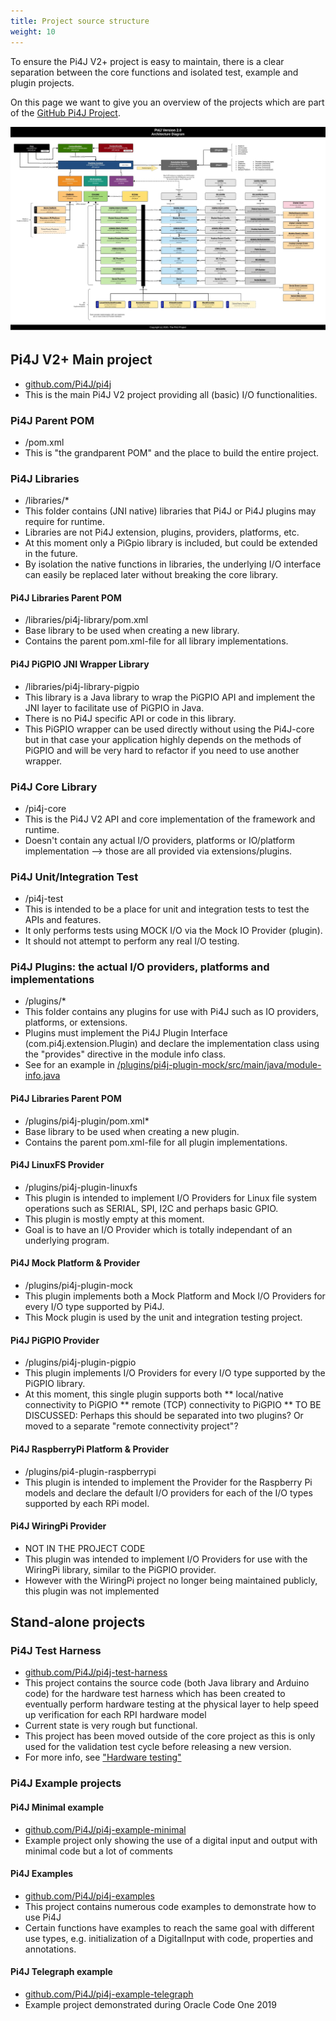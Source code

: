 ```yaml
---
title: Project source structure
weight: 10
---
```


To ensure the Pi4J V2+ project is easy to maintain, there is a clear separation between the core functions and 
isolated test, example and plugin projects.

On this page we want to give you an overview of the projects which are part of the 
[GitHub Pi4J Project](https://github.com/Pi4J).

![Pi4J V2+ code structure](https://raw.githubusercontent.com/Pi4J/pi4j/refs/heads/develop/assets/draw.io/pi4j-v2-architecture.jpg)

## Pi4J V2+ Main project

* [github.com/Pi4J/pi4j](https://github.com/Pi4J/pi4j)
* This is the main Pi4J V2 project providing all (basic) I/O functionalities.

### Pi4J Parent POM 
* /pom.xml
* This is "the grandparent POM" and the place to build the entire project.

### Pi4J Libraries

* /libraries/*
* This folder contains (JNI native) libraries that Pi4J or Pi4J plugins may require for runtime.
* Libraries are not Pi4J extension, plugins, providers, platforms, etc. 
* At this moment only a PiGpio library is included, but could be extended in the future.
* By isolation the native functions in libraries, the underlying I/O interface can easily be replaced later without breaking the core library.

#### Pi4J Libraries Parent POM

* /libraries/pi4j-library/pom.xml
* Base library to be used when creating a new library.
* Contains the parent pom.xml-file for all library implementations.

#### Pi4J PiGPIO JNI Wrapper Library

* /libraries/pi4j-library-pigpio
* This library is a Java library to wrap the PiGPIO API and implement the JNI layer to facilitate use of PiGPIO in Java.  
* There is no Pi4J specific API or code in this library. 
* This PiGPIO wrapper can be used directly without using the Pi4J-core but in that case your application highly depends on the methods of PiGPIO and will be very hard to refactor if you need to use another wrapper.

### Pi4J Core Library

* /pi4j-core
* This is the Pi4J V2 API and core implementation of the framework and runtime.   
* Doesn't contain any actual I/O providers, platforms or IO/platform implementation --> those are all provided via extensions/plugins.  

### Pi4J Unit/Integration Test 

* /pi4j-test
* This is intended to be a place for unit and integration tests to test the APIs and features.
* It only performs tests using MOCK I/O via the Mock IO Provider (plugin). 
* It should not attempt to perform any real I/O testing.

### Pi4J Plugins: the actual I/O providers, platforms and implementations

* /plugins/*
* This folder contains any plugins for use with Pi4J such as IO providers, platforms, or extensions.  
* Plugins must implement the Pi4J Plugin Interface (com.pi4j.extension.Plugin) and declare the implementation class using the "provides" directive in the module info class. 
* See for an example in [/plugins/pi4j-plugin-mock/src/main/java/module-info.java](https://github.com/Pi4J/pi4j/blob/master/plugins/pi4j-plugin-mock/src/main/java/module-info.java)

#### Pi4J Libraries Parent POM
 
* /plugins/pi4j-plugin/pom.xml*
* Base library to be used when creating a new plugin.
* Contains the parent pom.xml-file for all plugin implementations.

#### Pi4J LinuxFS Provider

* /plugins/pi4j-plugin-linuxfs 
* This plugin is intended to implement I/O Providers for Linux file system operations such as SERIAL, SPI, I2C and perhaps basic GPIO.  
* This plugin is mostly empty at this moment.
* Goal is to have an I/O Provider which is totally independant of an underlying program.

#### Pi4J Mock Platform & Provider

* /plugins/pi4j-plugin-mock
* This plugin implements both a Mock Platform and Mock I/O Providers for every I/O type supported by Pi4J.
* This Mock plugin is used by the unit and integration testing project.

#### Pi4J PiGPIO Provider

* /plugins/pi4j-plugin-pigpio
* This plugin implements I/O Providers for every I/O type supported by the PiGPIO library.  
* At this moment, this single plugin supports both
** local/native connectivity to PiGPIO
** remote (TCP) connectivity to PiGPIO
** TO BE DISCUSSED: Perhaps this should be separated into two plugins? Or moved to a separate "remote connectivity project"?

#### Pi4J RaspberryPi Platform & Provider

* /plugins/pi4-plugin-raspberrypi
* This plugin is intended to implement the Provider for the Raspberry Pi models and declare the default I/O providers for each of the I/O types supported by each RPi model.

#### Pi4J WiringPi Provider

* NOT IN THE PROJECT CODE
* This plugin was intended to implement I/O Providers for use with the WiringPi library, similar to the PiGPIO provider.  
* However with the WiringPi project no longer being maintained publicly, this plugin was not implemented

## Stand-alone projects

### Pi4J Test Harness

*  [github.com/Pi4J/pi4j-test-harness](https://github.com/Pi4J/pi4j-test-harness)
*  This project contains the source code (both Java library and Arduino code) for the hardware test harness which has been created to eventually perform hardware testing at the physical layer to help speed up verification for each RPI hardware model
*  Current state is very rough but functional.  
*  This project has been moved outside of the core project as this is only used for the validation test cycle before releasing a new version. 
*  For more info, see ["Hardware testing"](/core-code-internals/hardware-testing)

### Pi4J Example projects

#### Pi4J Minimal example

* [github.com/Pi4J/pi4j-example-minimal](https://github.com/Pi4J/pi4j-example-minimal)
* Example project only showing the use of a digital input and output with minimal code but a lot of comments

#### Pi4J Examples

* [github.com/Pi4J/pi4j-examples](https://github.com/Pi4J/pi4j-examples)
* This project contains numerous code examples to demonstrate how to use Pi4J
* Certain functions have examples to reach the same goal with different use types, e.g. initialization of a DigitalInput with code, properties and annotations.

#### Pi4J Telegraph example

* [github.com/Pi4J/pi4j-example-telegraph](https://github.com/Pi4J/pi4j-example-telegraph)
* Example project demonstrated during Oracle Code One 2019